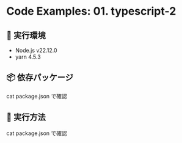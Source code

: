 # Code Examples: 01. typescript-2

## 🔧 実行環境

- Node.js v22.12.0
- yarn 4.5.3

## 📦 依存パッケージ

cat package.json で確認

## 🚀 実行方法

cat package.json で確認
